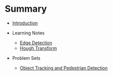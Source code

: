 # Summary

* [Introduction](README.md)
* Learning Notes
  * [Edge Detection](edge_detection.md)
  * [Hough Transform](hough_transform.md)

* Problem Sets
  * [Object Tracking and Pedestrian Detection](ps_object_tracking.md)